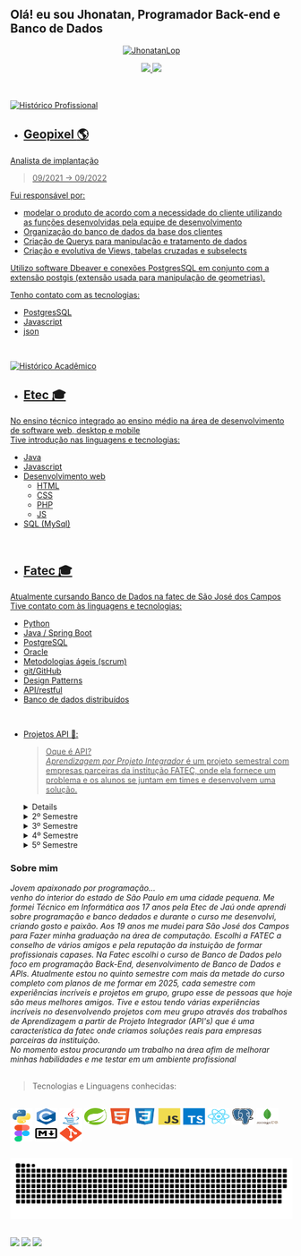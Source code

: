 ## Olá! eu sou Jhonatan, Programador Back-end e Banco de Dados

<p align="center">
  <a href="https://github.com/JhonatanLop/JhonatanLop">
    <img alt="JhonatanLop" src="https://github-profile-trophy.vercel.app/?username=JhonatanLop&theme=algolia&no-bg=true&no-frame=true&column=-1"/>
  </a>
</p>

<div align="center">
  <a href="https://github.com/JhonatanLop">
  <img height="260em" src="https://github-readme-stats.vercel.app/api?username=JhonatanLop&show_icons=true&theme=algolia&include_all_commits=true&count_private=true"/>
  <img height="260em" src="https://github-readme-stats.vercel.app/api/top-langs/?username=JhonatanLop&layout=donut&langs_count=6&theme=algolia"/>
</div>

<br>
<br>

![Histórico Profissional](https://github.com/JhonatanLop/JhonatanLop/assets/111443621/f4e26c2b-c87c-4cff-9f69-b0a4fdb9bccb)

- ## Geopixel :earth_americas: <br>
Analista de implantação<br>
> 09/2021 -> 09/2022

Fui responsável por:
- modelar o produto de acordo com a necessidade do cliente utilizando as funções desenvolvidas pela equipe de desenvolvimento
- Organização do banco de dados da base dos clientes
- Criação de Querys para manipulação e tratamento de dados
- Criação e evolutiva de Views, tabelas cruzadas e subselects
  
 Utilizo software Dbeaver e conexões PostgresSQL em conjunto com a extensão postgis (extensão usada para manipulação de geometrias).<br>

Tenho contato com as tecnologias:<br>
  * PostgresSQL 
  * Javascript
  * json
  
<br>

![Histórico Acadêmico](https://github.com/JhonatanLop/JhonatanLop/assets/111443621/4486c1d8-44dc-4d01-bd90-66eda085ec65)

- ## Etec 🎓<br>
No ensino técnico integrado ao ensino médio na área de desenvolvimento de software web, desktop e mobile<br>
Tive introdução nas linguagens e tecnologias:<br>
  * Java
  * Javascript
  * Desenvolvimento web
    * HTML
    * CSS
    * PHP
    * JS
  * SQL (MySql)

<br>

- ## Fatec 🎓<br>
Atualmente cursando Banco de Dados na fatec de São José dos Campos <br>
Tive contato com às linguagens e tecnologias:<br>
  * Python
  * Java / Spring Boot
  * PostgreSQL
  * Oracle
  * Metodologias ágeis (scrum)
  * git/GitHub
  * Design Patterns
  * API/restful
  * Banco de dados distribuídos
  
<br>

* Projetos API 🔨:
  > Oque é API?<br>
  > *Aprendizagem por Projeto Integrador* é um projeto semestral com empresas parceiras da institução FATEC, onde ela fornece um problema e os alunos se juntam em times e desenvolvem uma solução.
  
  <details>
   <summary> 1º Semestre </summary>
   ✏️  Função: SCRUM Master<br>
   🏢  Empresa: NULL <br>
   🔭  <a href="https://github.com/taniacruzz/Khali/blob/main/README.md">API 1ºSemestre</a><br>
   ⚙️  Objetivo: Sistema de Avaliação 360º
  </details>
  
  <details>
   <summary> 2º Semestre </summary>
    ✏️  Função: Desenvolvedor<br>
    🏢  Empresa: 2RP NET<br>
    🔭  <a href="https://github.com/projetoKhali/API2Semestre/blob/main/README.md">API 2ºSemestre</a><br>
    ⚙️  Objetivo: Sistema de Apontamento de Horas
  </details>

  <details>
      <summary> 3º Semestre </summary>
    ✏️  Função: Product Owner<br>
    🏢  Empresa: 2RP NET<br>
    🔭  <a href="https://github.com/projetoKhali/api3/blob/main/README.md"> API 3ºSemestre<a></a><br>
    ⚙️  Objetivo: Sistema de Apontamento de Horas - usando Spring boot
  </details>
  
  <details>
      <summary> 4º Semestre </summary>
    ✏️  Função: Desenvolvedor<br>
    🏢  Empresa: Oracle<br>
    🔭  <a href="https://github.com/projetoKhali/api4/blob/main/README.md">API 4ºSemestre</a><br>
    ⚙️  Objetivo: Criação de um sistema de análise de parcerias.<br>
  </details>

  
  <details>
      <summary> 5º Semestre </summary>
    ✏️  Função: Scrum Master<br>
    🏢  Empresa: Pro4Tech<br>
    🔭  <a href="https://github.com/projetoKhali/api5/blob/main/README.md">API 5ºSemestre</a><br>
    ⚙️  Objetivo: Criação de um dashboard para análise de processos seletivos.<br>
  </details>

### Sobre mim

*Jovem apaixonado por programação...<br> venho do interior do estado de São Paulo em uma cidade pequena. Me formei Técnico em Informática aos 17 anos pela Etec de Jaú onde aprendi sobre programação e banco dedados e durante o curso me desenvolvi, criando gosto e paixão. Aos 19 anos me mudei para São José dos Campos para Fazer minha graduação na área de computação. Escolhi a FATEC a conselho de vários amigos e pela reputação da instuição de formar profissionais capases. Na Fatec escolhi o curso de Banco de Dados pelo foco em programação Back-End, desenvolvimento de Banco de Dados e APIs. Atualmente estou no quinto semestre com mais da metade do curso completo com planos de me formar em 2025, cada semestre com experiências incríveis e projetos em grupo, grupo esse de pessoas que hoje são meus melhores amigos. Tive e estou tendo várias experiências incríveis no desenvolvendo projetos com meu grupo através dos trabalhos de Aprendizagem a partir de Projeto Integrador (API's) que é uma característica da fatec onde criamos soluções reais para empresas parceiras da instituição.<br> No momento estou procurando um trabalho na área afim de melhorar minhas habilidades e me testar em um ambiente profissional*
<br>
<br>
  
  > Tecnologias e Linguagens conhecidas:
<div style="display: inline_block"><br>
  <img align="center" alt="jhow-Python" height="30" width="40" src="https://raw.githubusercontent.com/devicons/devicon/master/icons/python/python-original.svg">
  <img align="center" alt="jhow-C" height="30" width="40" src="https://github.com/devicons/devicon/blob/master/icons/c/c-original.svg">
  <img align="center" alt="jhow-Java" height="30" width="40" src="https://github.com/devicons/devicon/blob/master/icons/java/java-original.svg">
  <img align="center" alt="jhow-Spring" height="30" width="40" src="https://github.com/devicons/devicon/blob/master/icons/spring/spring-original.svg">
  <img align="center" alt="jhow-HTML" height="30" width="40" src="https://raw.githubusercontent.com/devicons/devicon/master/icons/html5/html5-original.svg">
  <img align="center" alt="jhow-CSS" height="30" width="40" src="https://raw.githubusercontent.com/devicons/devicon/master/icons/css3/css3-original.svg">
  <img align="center" alt="jhow-Javascript" height="30" width="40" src="https://github.com/devicons/devicon/blob/master/icons/javascript/javascript-original.svg">
  <img align="center" alt="jhow-Typescript" height="30" width="40" src="https://github.com/devicons/devicon/blob/master/icons/typescript/typescript-plain.svg">
  <img align="center" alt="jhow-react" height="30" width="40" src="https://github.com/devicons/devicon/blob/master/icons/react/react-original.svg">
  <img align="center" alt="jhow-Postgres" height="30" width="40" src="https://github.com/devicons/devicon/blob/master/icons/postgresql/postgresql-original.svg">
  <img align="center" alt="jhow-MongoDb" height="30" width="40" src="https://github.com/devicons/devicon/blob/master/icons/mongodb/mongodb-original-wordmark.svg">
  <img align="center" alt="jhow-Figma" height="30" width="40" src="https://github.com/devicons/devicon/blob/master/icons/figma/figma-original.svg">
  <img align="center" alt="jhow-Markdown" height="30" width="40" src="https://github.com/devicons/devicon/blob/master/icons/markdown/markdown-original.svg">
  <img align="center" alt="jhow-Git" height="30" width="40" src="https://github.com/devicons/devicon/blob/master/icons/git/git-original.svg">
</div>

##
 ![](https://github.com/JhonatanLop/JhonatanLop/blob/output/github-contribution-grid-snake.svg)

##

<div> 
  <a href="https://instagram.com/jhonatan_olive_lopes"><img src="https://img.shields.io/badge/-Instagram-%23E4405F?style=for-the-badge&logo=instagram&logoColor=white"></a>
  <a href="https://www.linkedin.com/in/jhonatan-o-lopes/" target="_blank"><img src="https://img.shields.io/badge/-LinkedIn-%230077B5?style=for-the-badge&logo=linkedin&logoColor=white" target="_blank"></a> 
  <a href="mailto:jhooliveira.lopes@gmail.com"><img src="https://img.shields.io/badge/-Gmail-%23333?style=for-the-badge&logo=gmail&logoColor=white" target="_blank"></a>
</div>

